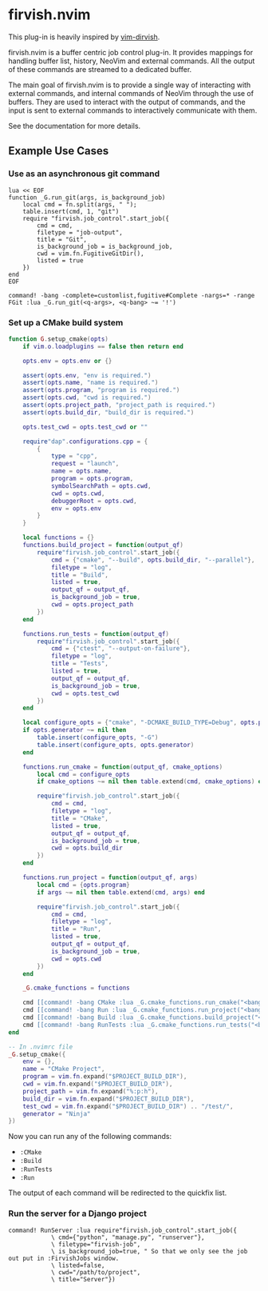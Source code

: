 # firvish.nvim

This plug-in is heavily inspired by [vim-dirvish](https://github.com/justinmk/vim-dirvish).

firvish.nvim is a buffer centric job control plug-in. It provides mappings for handling buffer
list, history, NeoVim and external commands. All the output of these commands are streamed to a
dedicated buffer.

The main goal of firvish.nvim is to provide a single way of interacting with external commands, and
internal commands of NeoVim through the use of buffers.
They are used to interact with the output of commands, and the input is sent to external commands
to interactively communicate with them.

See the documentation for more details.

## Example Use Cases

### Use as an asynchronous git command

```vim
lua << EOF
function _G.run_git(args, is_background_job)
    local cmd = fn.split(args, " ");
    table.insert(cmd, 1, "git")
    require "firvish.job_control".start_job({
        cmd = cmd,
        filetype = "job-output",
        title = "Git",
        is_background_job = is_background_job,
        cwd = vim.fn.FugitiveGitDir(),
        listed = true
    })
end
EOF

command! -bang -complete=customlist,fugitive#Complete -nargs=* -range FGit :lua _G.run_git(<q-args>, <q-bang> ~= '!')
```

### Set up a CMake build system

```lua
function G.setup_cmake(opts)
    if vim.o.loadplugins == false then return end

    opts.env = opts.env or {}

    assert(opts.env, "env is required.")
    assert(opts.name, "name is required.")
    assert(opts.program, "program is required.")
    assert(opts.cwd, "cwd is required.")
    assert(opts.project_path, "project_path is required.")
    assert(opts.build_dir, "build_dir is required.")

    opts.test_cwd = opts.test_cwd or ""

    require"dap".configurations.cpp = {
        {
            type = "cpp",
            request = "launch",
            name = opts.name,
            program = opts.program,
            symbolSearchPath = opts.cwd,
            cwd = opts.cwd,
            debuggerRoot = opts.cwd,
            env = opts.env
        }
    }

    local functions = {}
    functions.build_project = function(output_qf)
        require"firvish.job_control".start_job({
            cmd = {"cmake", "--build", opts.build_dir, "--parallel"},
            filetype = "log",
            title = "Build",
            listed = true,
            output_qf = output_qf,
            is_background_job = true,
            cwd = opts.project_path
        })
    end

    functions.run_tests = function(output_qf)
        require"firvish.job_control".start_job({
            cmd = {"ctest", "--output-on-failure"},
            filetype = "log",
            title = "Tests",
            listed = true,
            output_qf = output_qf,
            is_background_job = true,
            cwd = opts.test_cwd
        })
    end

    local configure_opts = {"cmake", "-DCMAKE_BUILD_TYPE=Debug", opts.project_path}
    if opts.generator ~= nil then
        table.insert(configure_opts, "-G")
        table.insert(configure_opts, opts.generator)
    end

    functions.run_cmake = function(output_qf, cmake_options)
        local cmd = configure_opts
        if cmake_options ~= nil then table.extend(cmd, cmake_options) end

        require"firvish.job_control".start_job({
            cmd = cmd,
            filetype = "log",
            title = "CMake",
            listed = true,
            output_qf = output_qf,
            is_background_job = true,
            cwd = opts.build_dir
        })
    end

    functions.run_project = function(output_qf, args)
        local cmd = {opts.program}
        if args ~= nil then table.extend(cmd, args) end

        require"firvish.job_control".start_job({
            cmd = cmd,
            filetype = "log",
            title = "Run",
            listed = true,
            output_qf = output_qf,
            is_background_job = true,
            cwd = opts.cwd
        })
    end

    _G.cmake_functions = functions

    cmd [[command! -bang CMake :lua _G.cmake_functions.run_cmake("<bang>" ~= "!")]]
    cmd [[command! -bang Run :lua _G.cmake_functions.run_project("<bang>" ~= "!")]]
    cmd [[command! -bang Build :lua _G.cmake_functions.build_project("<bang>" ~= "!")]]
    cmd [[command! -bang RunTests :lua _G.cmake_functions.run_tests("<bang>" ~= "!")]]
end

-- In .nvimrc file
_G.setup_cmake({
    env = {},
    name = "CMake Project",
    program = vim.fn.expand("$PROJECT_BUILD_DIR"),
    cwd = vim.fn.expand("$PROJECT_BUILD_DIR"),
    project_path = vim.fn.expand("%:p:h"),
    build_dir = vim.fn.expand("$PROJECT_BUILD_DIR"),
    test_cwd = vim.fn.expand("$PROJECT_BUILD_DIR") .. "/test/",
    generator = "Ninja"
})
```

Now you can run any of the following commands:

- `:CMake`
- `:Build`
- `:RunTests`
- `:Run`

The output of each command will be redirected to the quickfix list.

### Run the server for a Django project

```vim
command! RunServer :lua require"firvish.job_control".start_job({
            \ cmd={"python", "manage.py", "runserver"},
            \ filetype="firvish-job",
            \ is_background_job=true, " So that we only see the job out put in :FirvishJobs window.
            \ listed=false,
            \ cwd="/path/to/project",
            \ title="Server"})
```
